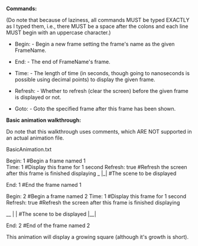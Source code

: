 **Commands:**

(Do note that because of laziness, all commands MUST be typed EXACTLY as I typed them, i.e., there MUST be a space after the colons and each line MUST begin with an uppercase character.)

* Begin: <FrameName> - Begin a new frame setting the frame's name as the given FrameName.

* End: <FrameName> - The end of FrameName's frame.

* Time: <TimeNumber> - The length of time (in seconds, though going to nanoseconds is possible using decimal points) to display the given frame.

* Refresh: <BooleanValue> - Whether to refresh (clear the screen) before the given frame is displayed or not.

* Goto: <FrameName> - Goto the specified frame after this frame has been shown.


**Basic animation walkthrough:**

Do note that this walkthrough uses comments, which ARE NOT supported in an actual animation file.

BasicAnimation.txt

Begin: 1 					#Begin a frame named 1		
Time: 1						#Display this frame for 1 second
Refresh: true 					#Refresh the screen after this frame is finished displaying
 _
|_|						#The scene to be displayed

End: 1						#End the frame named 1

Begin: 2					#Begin a frame named 2
Time: 1						#Display this frame for 1 second
Refresh: true					#Refresh the screen after this frame is finished displaying 

 __
|  |						#The scene to be displayed
|__|

End: 2						#End of the frame named 2

This animation will display a growing square (although it's growth is short). 
